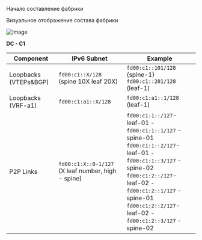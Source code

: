 Начало составление фабрики

Визуальное отображение состава фабрики 

![image](https://github.com/user-attachments/assets/1b3da798-9843-4c76-89e6-774bccc98f10)

**DC - C1**

| **Component**       | **IPv6 Subnet**           | **Example**                 |
|---------------------|-------------------------|-----------------------------|
| Loopbacks (VTEPs&BGP)  | `fd00:c1::X/128` (spine 10X leaf 20X)                   | `fd00:c1::101/128` (spine-1) <br> `fd00:c1::201/128` (leaf-1)|
| Loopbacks (VRF-a1)  | `fd00:c1:a1::X/128`                   | `fd00:c1:a1::1/128` (leaf-1)|
| P2P Links          | `fd00:c1:X::0-1/127` (X leaf number, high - spine)                  | `fd00:c1:1::/127`- leaf-01 - `fd00:c1:1::1/127` - spine-01 <br>  `fd00:c1:1::2/127`- leaf-01 - `fd00:c1:1::3/127` - spine-02 <br> `fd00:c1:2::/127`- leaf-02 - `fd00:c1:2::1/127` - spine-01 <br>  `fd00:c1:2::2/127`- leaf-02 - `fd00:c1:2::3/127` - spine-02    |


